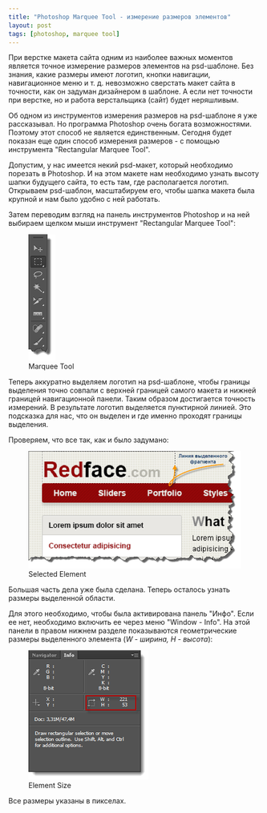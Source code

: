 ```yaml
---
title: "Photoshop Marquee Tool - измерение размеров элементов"
layout: post
tags: [photoshop, marquee tool]
---
```


При верстке макета сайта одним из наиболее важных моментов является точное измерение размеров элементов на psd-шаблоне. Без знания, какие размеры имеют логотип, кнопки навигации, навигационное меню и т. д. невозможно сверстать макет сайта в точности, как он задуман дизайнером в шаблоне. А если нет точности при верстке, но и работа верстальщика (сайт) будет неряшливым.

Об одном из инструментов измерения размеров на psd-шаблоне я уже рассказывал. Но программа Photoshop очень богата возможностями. Поэтому этот способ не является единственным. Сегодня будет показан еще один способ измерения размеров - с помощью инструмента "Rectangular Marquee Tool".

Допустим, у нас имеется некий psd-макет, который необходимо порезать в Photoshop. И на этом макете нам необходимо узнать высоту шапки будущего сайта, то есть там, где располагается логотип. Открываем psd-шаблон, масштабируем его, чтобы шапка макета была крупной и нам было удобно с ней работать.

Затем переводим взгляд на панель инструментов Photoshop и на ней выбираем щелком мыши инструмент "Rectangular Marquee Tool":

<figure>
  <img src="images/uploads/2013/04/marquee_tool.png" alt="Marquee Tool">
  <figcaption>Marquee Tool</figcaption>
</figure>

Теперь аккуратно выделяем логотип на psd-шаблоне, чтобы границы выделения точно совпали с верхней границей самого макета и нижней границей навигационной панели. Таким образом достигается точность измерений. В результате логотип выделяется пунктирной линией. Это подсказка для нас, что он выделен и где именно проходят границы выделения.

Проверяем, что все так, как и было задумано:

<figure>
  <img src="images/uploads/2013/04/selected_element.png" alt="Selected Element">
  <figcaption>Selected Element</figcaption>
</figure>

Большая часть дела уже была сделана. Теперь осталось узнать размеры выделенной области.

Для этого необходимо, чтобы была активирована панель "Инфо". Если ее нет, необходимо включить ее через меню "Window - Info". На этой панели в правом нижнем разделе показываются геометрические размеры выделенного элемента (*W - ширина, H - высота*):

<figure>
  <img src="images/uploads/2013/04/element_size.png" alt="Element Size">
  <figcaption>Element Size</figcaption>
</figure>

Все размеры указаны в пикселах.
